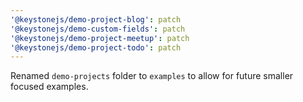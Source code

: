```yaml
---
'@keystonejs/demo-project-blog': patch
'@keystonejs/demo-custom-fields': patch
'@keystonejs/demo-project-meetup': patch
'@keystonejs/demo-project-todo': patch
---
```


Renamed `demo-projects` folder to `examples` to allow for future smaller focused examples.
